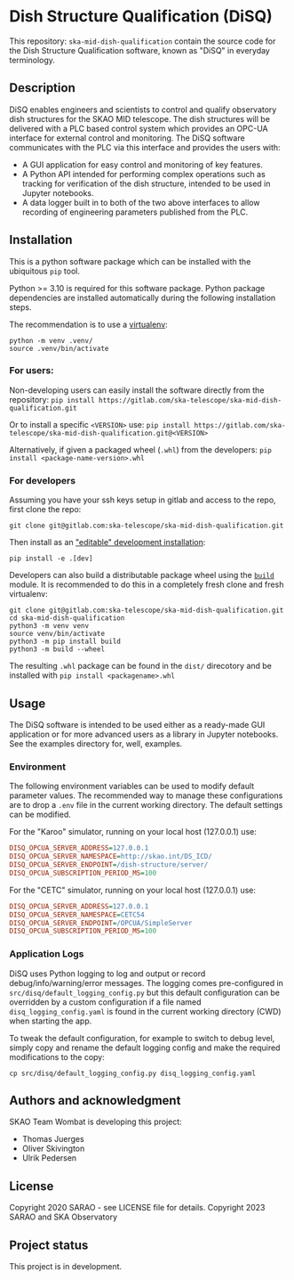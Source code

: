 # Dish Structure Qualification (DiSQ)

This repository: `ska-mid-dish-qualification` contain the source code for the Dish Structure Qualification software, known as "DiSQ" in everyday terminology. 

## Description
DiSQ enables engineers and scientists to control and qualify observatory dish structures for the SKAO MID telescope. The dish structures will be delivered with a PLC based control system which provides an OPC-UA interface for external control and monitoring. The DiSQ software communicates with the PLC via this interface and provides the users with:

* A GUI application for easy control and monitoring of key features.
* A Python API intended for performing complex operations such as tracking for verification of the dish structure, intended to be used in Jupyter notebooks.
* A data logger built in to both of the two above interfaces to allow recording of engineering parameters published from the PLC.

## Installation
This is a python software package which can be installed with the ubiquitous `pip` tool.

Python >= 3.10 is required for this software package. Python package dependencies are installed automatically during the following installation steps.

The recommendation is to use a [virtualenv](https://docs.python.org/3/library/venv.html):
```
python -m venv .venv/
source .venv/bin/activate
```

### For users:
Non-developing users can easily install the software directly from the repository: `pip install https://gitlab.com/ska-telescope/ska-mid-dish-qualification.git`

Or to install a specific `<VERSION>` use: `pip install https://gitlab.com/ska-telescope/ska-mid-dish-qualification.git@<VERSION>`

Alternatively, if given a packaged wheel (`.whl`) from the developers: `pip install <package-name-version>.whl`

### For developers
Assuming you have your ssh keys setup in gitlab and access to the repo, first clone the repo:

```git clone git@gitlab.com:ska-telescope/ska-mid-dish-qualification.git```

Then install as an ["editable" development installation](https://pip.pypa.io/en/stable/topics/local-project-installs/#editable-installs):

```pip install -e .[dev]```

Developers can also build a distributable package wheel using the [`build`](https://pypa-build.readthedocs.io/en/stable/) module. It is recommended to do this in a completely fresh clone and fresh virtualenv:

```
git clone git@gitlab.com:ska-telescope/ska-mid-dish-qualification.git
cd ska-mid-dish-qualification
python3 -m venv venv
source venv/bin/activate
python3 -m pip install build
python3 -m build --wheel
```

The resulting `.whl` package can be found in the `dist/` direcotory and be installed with `pip install <packagename>.whl`

## Usage
The DiSQ software is intended to be used either as a ready-made GUI application or for more advanced users as a library in Jupyter notebooks. See the examples directory for, well, examples.

### Environment
The following environment variables can be used to modify default parameter values. The recommended way to manage these configurations are to drop a `.env` file in the current working directory. The default settings can be modified.

For the "Karoo" simulator, running on your local host (127.0.0.1) use:

```ini
DISQ_OPCUA_SERVER_ADDRESS=127.0.0.1
DISQ_OPCUA_SERVER_NAMESPACE=http://skao.int/DS_ICD/
DISQ_OPCUA_SERVER_ENDPOINT=/dish-structure/server/
DISQ_OPCUA_SUBSCRIPTION_PERIOD_MS=100
```

For the "CETC" simulator, running on your local host (127.0.0.1) use:

```ini
DISQ_OPCUA_SERVER_ADDRESS=127.0.0.1
DISQ_OPCUA_SERVER_NAMESPACE=CETC54
DISQ_OPCUA_SERVER_ENDPOINT=/OPCUA/SimpleServer
DISQ_OPCUA_SUBSCRIPTION_PERIOD_MS=100
```

### Application Logs
DiSQ uses Python logging to log and output or record debug/info/warning/error messages. The logging comes pre-configured in `src/disq/default_logging_config.py` but this default configuration can be overridden by a custom configuration if a file named `disq_logging_config.yaml` is found in the current working directory (CWD) when starting the app. 

To tweak the default configuration, for example to switch to debug level, simply copy and rename the default logging config and make the required modifications to the copy:

```shell
cp src/disq/default_logging_config.py disq_logging_config.yaml
```

## Authors and acknowledgment
SKAO Team Wombat is developing this project:

* Thomas Juerges
* Oliver Skivington
* Ulrik Pedersen

## License
Copyright 2020 SARAO - see LICENSE file for details.
Copyright 2023 SARAO and SKA Observatory

## Project status
This project is in development.
